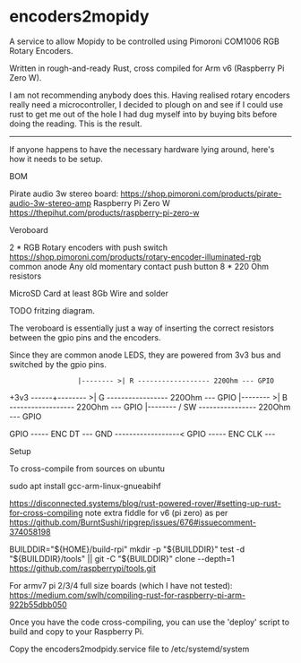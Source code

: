 # encoders2mopidy

A service to allow Mopidy to be controlled using Pimoroni COM1006 RGB Rotary Encoders.

Written in rough-and-ready Rust, cross compiled for Arm v6 (Raspberry Pi Zero W).

I am not recommending anybody does this.
Having realised rotary encoders really need a microcontroller, I decided to plough on and see if I could use rust to get me out of the hole I had dug myself into by buying bits before doing the reading.
This is the result. 

---
If anyone happens to have the necessary hardware lying around, here's how it needs to be setup.

BOM

Pirate audio 3w stereo board: https://shop.pimoroni.com/products/pirate-audio-3w-stereo-amp
Raspberry Pi Zero W https://thepihut.com/products/raspberry-pi-zero-w

Veroboard

2 * RGB Rotary encoders with push switch  https://shop.pimoroni.com/products/rotary-encoder-illuminated-rgb 
common anode
Any old momentary contact push button
8 * 220 Ohm resistors

MicroSD Card at least 8Gb
Wire and solder

TODO fritzing diagram.



The veroboard is essentially just a way of inserting the correct resistors between the gpio pins and the encoders.

Since they are common anode LEDS, they are powered from 3v3 bus and switched by the gpio pins.


                     |-------- >| R ------------------ 220Ohm --- GPIO
+3v3  ------+-------- >| G ----------------- 220Ohm --- GPIO
                     |-------- >| B ------------------ 220Ohm --- GPIO
                     |-------- / SW ---------------- 220Ohm --- GPIO

GPIO ----- ENC DT ---
GND  ------------------<
GPIO ----- ENC CLK ---


Setup

To cross-compile from sources on ubuntu

sudo apt install gcc-arm-linux-gnueabihf

https://disconnected.systems/blog/rust-powered-rover/#setting-up-rust-for-cross-compiling
note extra fiddle for v6 (pi zero) as per
https://github.com/BurntSushi/ripgrep/issues/676#issuecomment-374058198

BUILDDIR="${HOME}/build-rpi"
mkdir -p "${BUILDDIR}"
test -d "${BUILDDIR}/tools" || git -C "${BUILDDIR}" clone --depth=1 https://github.com/raspberrypi/tools.git

For armv7 pi 2/3/4 full size boards (which I have not tested):
https://medium.com/swlh/compiling-rust-for-raspberry-pi-arm-922b55dbb050

Once you have the code cross-compiling, you can use the 'deploy' script to 
build and copy to your Raspberry Pi.


Copy the encoders2modpidy.service file to /etc/systemd/system